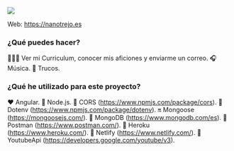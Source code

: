 

![](https://i.ibb.co/K5kmQwB/Captura-de-pantalla-2022-01-01-a-las-22-57-00.png)

Web: https://nanotrejo.es

### ¿Qué puedes hacer?

👨🏽‍💻 Ver mi Curriculum, conocer mis aficiones y enviarme un correo.
🎧 Música.
📝 Trucos.



### ¿Qué he utilizado para este proyecto?

♥️ Angular.
💚 Node.js.
🚦 CORS (https://www.npmjs.com/package/cors).
💛 Dotenv (https://www.npmjs.com/package/dotenv).
🔛 Mongoose (https://mongoosejs.com/).
🍃 MongoDB (https://www.mongodb.com/es).
🧡 Postman (https://www.postman.com/).
💜 Heroku (https://www.heroku.com/).
💙 Netlify (https://www.netlify.com/).
📱 YoutubeApi (https://developers.google.com/youtube/v3).
